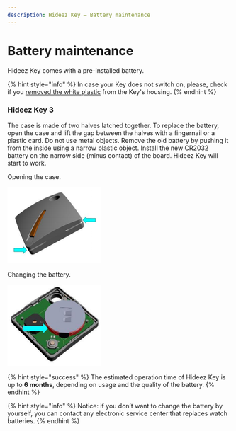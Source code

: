 ```yaml
---
description: Hideez Key – Battery maintenance
---
```


# Battery maintenance

Hideez Key comes with a pre-installed battery.

{% hint style="info" %}
In case your Key does not switch on, please, check if you [removed the white plastic](../../fist-installation-and-launch.md#step-0-remove-isolating-material-from-the-keys-housing) from the Key's housing.
{% endhint %}

### Hideez Key 3

The case is made of two halves latched together. To replace the battery, open the case and lift the gap between the halves with a fingernail or a plastic card. Do not use metal objects. Remove the old battery by pushing it from the inside using a narrow plastic object. Install the new CR2032 battery on the narrow side (minus contact) of the board. Hideez Key will start to work.

Opening the case.



![](<../../../.gitbook/assets/image (240).png>)

Changing the battery.



![](<../../../.gitbook/assets/image (24).png>)



{% hint style="success" %}
The estimated operation time of Hideez Key is up to **6 months**, depending on usage and the quality of the battery.
{% endhint %}

{% hint style="info" %}
Notice: if you don’t want to change the battery by yourself, you can contact any electronic service center that replaces watch batteries.&#x20;
{% endhint %}

